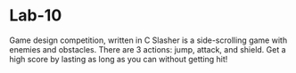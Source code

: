 # Lab-10
Game design competition, written in C
Slasher is a side-scrolling game with enemies and obstacles. There are 3 actions: jump, attack, and shield. Get a high score by lasting as long as you can without getting hit!
